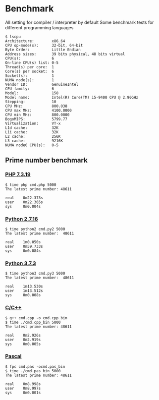 # Benchmark

All setting for compiler / interpreter by default
Some benchmark tests for different programming languages

```
$ lscpu
Architecture:        x86_64
CPU op-mode(s):      32-bit, 64-bit
Byte Order:          Little Endian
Address sizes:       39 bits physical, 48 bits virtual
CPU(s):              6
On-line CPU(s) list: 0-5
Thread(s) per core:  1
Core(s) per socket:  6
Socket(s):           1
NUMA node(s):        1
Vendor ID:           GenuineIntel
CPU family:          6
Model:               158
Model name:          Intel(R) Core(TM) i5-9400 CPU @ 2.90GHz
Stepping:            10
CPU MHz:             800.038
CPU max MHz:         4100.0000
CPU min MHz:         800.0000
BogoMIPS:            5799.77
Virtualization:      VT-x
L1d cache:           32K
L1i cache:           32K
L2 cache:            256K
L3 cache:            9216K
NUMA node0 CPU(s):   0-5
```

## Prime number benchmark

### [PHP 7.3.19](./prime-number/cmd.php)
```
$ time php cmd.php 5000
The latest prime number: 48611

real    0m22.373s
user    0m22.365s
sys     0m0.004s
```

### [Python 2.7.16](./prime-number/cmd.py2)
```
$ time python2 cmd.py2 5000
The latest prime number:  48611

real    1m0.050s
user    0m59.733s
sys     0m0.084s
```

### [Python 3.7.3](./prime-number/cmd.py3)
```
$ time python3 cmd.py3 5000
The latest prime number:  48611

real    1m13.530s
user    1m13.512s
sys     0m0.008s
```

### [C/C++](./prime-number/cmd.cpp)
```
$ g++ cmd.cpp -o cmd.cpp_bin
$ time ./cmd.cpp_bin 5000
The latest prime number: 48611

real    0m2.926s
user    0m2.919s
sys     0m0.005s
```

### [Pascal](./prime-number/cmd.cpp)
```
$ fpc cmd.pas -ocmd.pas_bin
$ time ./cmd.pas_bin 5000
The latest prime number: 48611

real    0m8.998s
user    0m8.997s
sys     0m0.001s
```
